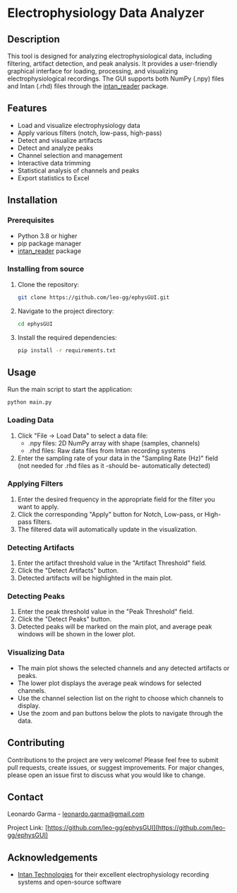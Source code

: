 # Electrophysiology Data Analyzer

## Description
This tool is designed for analyzing electrophysiological data, including filtering, artifact detection, and peak analysis. It provides a user-friendly graphical interface for loading, processing, and visualizing electrophysiological recordings. The GUI supports both NumPy (.npy) files and Intan (.rhd) files through the [intan_reader](https://github.com/Leo-GG/intanreader) package.

## Features
- Load and visualize electrophysiology data
- Apply various filters (notch, low-pass, high-pass)
- Detect and visualize artifacts
- Detect and analyze peaks
- Channel selection and management
- Interactive data trimming
- Statistical analysis of channels and peaks
- Export statistics to Excel

## Installation

### Prerequisites

- Python 3.8 or higher
- pip package manager
- [intan_reader](https://github.com/Leo-GG/intanreader) package

### Installing from source

1. Clone the repository:
   ```bash
   git clone https://github.com/leo-gg/ephysGUI.git
   ```
2. Navigate to the project directory:
   ```bash
   cd ephysGUI
   ```
3. Install the required dependencies:
   ```bash
   pip install -r requirements.txt
   ```

## Usage
Run the main script to start the application:

```
python main.py
```

### Loading Data

1. Click "File → Load Data" to select a data file:
   - .npy files: 2D NumPy array with shape (samples, channels)
   - .rhd files: Raw data files from Intan recording systems
2. Enter the sampling rate of your data in the "Sampling Rate (Hz)" field (not needed for .rhd files as it -should be- automatically detected)

### Applying Filters

1. Enter the desired frequency in the appropriate field for the filter you want to apply.
2. Click the corresponding "Apply" button for Notch, Low-pass, or High-pass filters.
3. The filtered data will automatically update in the visualization.

### Detecting Artifacts

1. Enter the artifact threshold value in the "Artifact Threshold" field.
2. Click the "Detect Artifacts" button.
3. Detected artifacts will be highlighted in the main plot.

### Detecting Peaks

1. Enter the peak threshold value in the "Peak Threshold" field.
2. Click the "Detect Peaks" button.
3. Detected peaks will be marked on the main plot, and average peak windows will be shown in the lower plot.

### Visualizing Data

- The main plot shows the selected channels and any detected artifacts or peaks.
- The lower plot displays the average peak windows for selected channels.
- Use the channel selection list on the right to choose which channels to display.
- Use the zoom and pan buttons below the plots to navigate through the data.

## Contributing

Contributions to the project are very welcome! Please feel free to submit pull requests, create issues, or suggest improvements. For major changes, please open an issue first to discuss what you would like to change.

## Contact

Leonardo Garma - leonardo.garma@gmail.com

Project Link: [https://github.com/leo-gg/ephysGUI](https://github.com/leo-gg/ephysGUI)

## Acknowledgements

- [Intan Technologies](http://intantech.com/) for their excellent electrophysiology recording systems and open-source software
